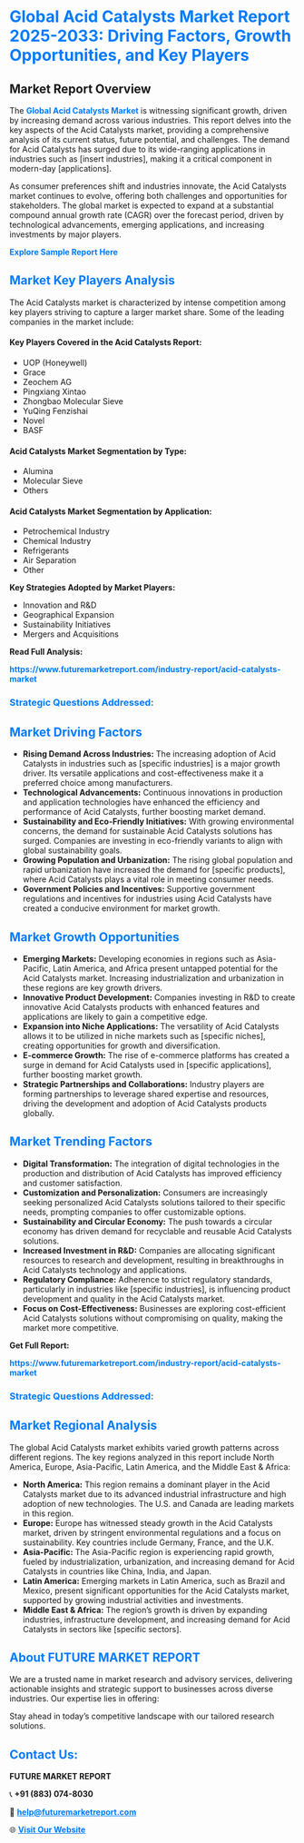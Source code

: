 <h1 style="color: #007BFF;">Global Acid Catalysts Market Report 2025-2033: Driving Factors, Growth Opportunities, and Key Players</h1>

<section id="overview">
<h2>Market Report Overview</h2>
<p>The <a href="https://www.futuremarketreport.com/industry-report/acid-catalysts-market" style="color: #007BFF; text-decoration: none;"><strong>Global Acid Catalysts Market</strong></a> is witnessing significant growth, driven by increasing demand across various industries. This report delves into the key aspects of the Acid Catalysts market, providing a comprehensive analysis of its current status, future potential, and challenges. The demand for Acid Catalysts has surged due to its wide-ranging applications in industries such as [insert industries], making it a critical component in modern-day [applications].</p>
<p>As consumer preferences shift and industries innovate, the Acid Catalysts market continues to evolve, offering both challenges and opportunities for stakeholders. The global market is expected to expand at a substantial compound annual growth rate (CAGR) over the forecast period, driven by technological advancements, emerging applications, and increasing investments by major players.</p>
</section>

<section id="overview">
<p><a href="https://www.futuremarketreport.com/request-sample/reportId=43716" style="color: #007BFF; text-decoration: none;"><strong>Explore Sample Report Here</strong></a></p>
</section>

<section id="key-players">
<h2 style="color: #007BFF;">Market Key Players Analysis</h2>
<p>The Acid Catalysts market is characterized by intense competition among key players striving to capture a larger market share. Some of the leading companies in the market include:</p>
<h4>Key Players Covered in the Acid Catalysts Report:</h4>
<ul><li>UOP (Honeywell)</li><li>Grace</li><li>Zeochem AG</li><li>Pingxiang Xintao</li><li>Zhongbao Molecular Sieve</li><li>YuQing Fenzishai</li><li>Novel</li><li>BASF</li></ul>
<h4>Acid Catalysts Market Segmentation by Type:</h4>
<ul><li>Alumina</li><li>Molecular Sieve</li><li>Others</li></ul>

<h4>Acid Catalysts Market Segmentation by Application:</h4>
<ul><li>Petrochemical Industry</li><li>Chemical Industry</li><li>Refrigerants</li><li>Air Separation</li><li>Other</li></ul>
<p><strong>Key Strategies Adopted by Market Players:</strong></p>
<ul>
<li>Innovation and R&D</li>
<li>Geographical Expansion</li>
<li>Sustainability Initiatives</li>
<li>Mergers and Acquisitions</li>
</ul>
</section>

<section>
<p><strong>Read Full Analysis: </strong></p><a href="https://www.futuremarketreport.com/industry-report/acid-catalysts-market" style="color: #007BFF; text-decoration: none;"><strong>https://www.futuremarketreport.com/industry-report/acid-catalysts-market</strong></a>
<h3 style="color: #007BFF;">Strategic Questions Addressed:</h3>
</section>

<section id="driving-factors">
<h2 style="color: #007BFF;">Market Driving Factors</h2>
<ul>
<li><strong>Rising Demand Across Industries:</strong> The increasing adoption of Acid Catalysts in industries such as [specific industries] is a major growth driver. Its versatile applications and cost-effectiveness make it a preferred choice among manufacturers.</li>
<li><strong>Technological Advancements:</strong> Continuous innovations in production and application technologies have enhanced the efficiency and performance of Acid Catalysts, further boosting market demand.</li>
<li><strong>Sustainability and Eco-Friendly Initiatives:</strong> With growing environmental concerns, the demand for sustainable Acid Catalysts solutions has surged. Companies are investing in eco-friendly variants to align with global sustainability goals.</li>
<li><strong>Growing Population and Urbanization:</strong> The rising global population and rapid urbanization have increased the demand for [specific products], where Acid Catalysts plays a vital role in meeting consumer needs.</li>
<li><strong>Government Policies and Incentives:</strong> Supportive government regulations and incentives for industries using Acid Catalysts have created a conducive environment for market growth.</li>
</ul>
</section>

<section id="growth-opportunities">
<h2 style="color: #007BFF;">Market Growth Opportunities</h2>
<ul>
<li><strong>Emerging Markets:</strong> Developing economies in regions such as Asia-Pacific, Latin America, and Africa present untapped potential for the Acid Catalysts market. Increasing industrialization and urbanization in these regions are key growth drivers.</li>
<li><strong>Innovative Product Development:</strong> Companies investing in R&D to create innovative Acid Catalysts products with enhanced features and applications are likely to gain a competitive edge.</li>
<li><strong>Expansion into Niche Applications:</strong> The versatility of Acid Catalysts allows it to be utilized in niche markets such as [specific niches], creating opportunities for growth and diversification.</li>
<li><strong>E-commerce Growth:</strong> The rise of e-commerce platforms has created a surge in demand for Acid Catalysts used in [specific applications], further boosting market growth.</li>
<li><strong>Strategic Partnerships and Collaborations:</strong> Industry players are forming partnerships to leverage shared expertise and resources, driving the development and adoption of Acid Catalysts products globally.</li>
</ul>
</section>

<section id="trending-factors">
<h2 style="color: #007BFF;">Market Trending Factors</h2>
<ul>
<li><strong>Digital Transformation:</strong> The integration of digital technologies in the production and distribution of Acid Catalysts has improved efficiency and customer satisfaction.</li>
<li><strong>Customization and Personalization:</strong> Consumers are increasingly seeking personalized Acid Catalysts solutions tailored to their specific needs, prompting companies to offer customizable options.</li>
<li><strong>Sustainability and Circular Economy:</strong> The push towards a circular economy has driven demand for recyclable and reusable Acid Catalysts solutions.</li>
<li><strong>Increased Investment in R&D:</strong> Companies are allocating significant resources to research and development, resulting in breakthroughs in Acid Catalysts technology and applications.</li>
<li><strong>Regulatory Compliance:</strong> Adherence to strict regulatory standards, particularly in industries like [specific industries], is influencing product development and quality in the Acid Catalysts market.</li>
<li><strong>Focus on Cost-Effectiveness:</strong> Businesses are exploring cost-efficient Acid Catalysts solutions without compromising on quality, making the market more competitive.</li>
</ul>
</section>

<section>
<p><strong>Get Full Report: </strong></p><a href="https://www.futuremarketreport.com/industry-report/acid-catalysts-market" style="color: #007BFF; text-decoration: none;"><strong>https://www.futuremarketreport.com/industry-report/acid-catalysts-market</strong></a>
<h3 style="color: #007BFF;">Strategic Questions Addressed:</h3>
</section>


<section id="regional-analysis">
<h2 style="color: #007BFF;">Market Regional Analysis</h2>
<p>The global Acid Catalysts market exhibits varied growth patterns across different regions. The key regions analyzed in this report include North America, Europe, Asia-Pacific, Latin America, and the Middle East & Africa:</p>
<ul>
<li><strong>North America:</strong> This region remains a dominant player in the Acid Catalysts market due to its advanced industrial infrastructure and high adoption of new technologies. The U.S. and Canada are leading markets in this region.</li>
<li><strong>Europe:</strong> Europe has witnessed steady growth in the Acid Catalysts market, driven by stringent environmental regulations and a focus on sustainability. Key countries include Germany, France, and the U.K.</li>
<li><strong>Asia-Pacific:</strong> The Asia-Pacific region is experiencing rapid growth, fueled by industrialization, urbanization, and increasing demand for Acid Catalysts in countries like China, India, and Japan.</li>
<li><strong>Latin America:</strong> Emerging markets in Latin America, such as Brazil and Mexico, present significant opportunities for the Acid Catalysts market, supported by growing industrial activities and investments.</li>
<li><strong>Middle East & Africa:</strong> The region’s growth is driven by expanding industries, infrastructure development, and increasing demand for Acid Catalysts in sectors like [specific sectors].</li>
</ul>
</section>

<footer>
<h2 style="color: #007BFF;">About FUTURE MARKET REPORT</h2>
<p>We are a trusted name in market research and advisory services, delivering actionable insights and strategic support to businesses across diverse industries. Our expertise lies in offering:</p>

<p>Stay ahead in today’s competitive landscape with our tailored research solutions.</p>

<h2 style="color: #007BFF;">Contact Us:</h2>
<p><strong>FUTURE MARKET REPORT</strong></p>
<p>📞 <strong>+91 (883) 074-8030</strong></p>
<p>📧 <strong><a href="mailto:help@futuremarketreport.com" style="color: #007BFF;">help@futuremarketreport.com</a></strong></p>
<p>🌐 <strong><a href="https://www.futuremarketreport.com/" style="color: #007BFF;">Visit Our Website</a></strong></p>
</footer>